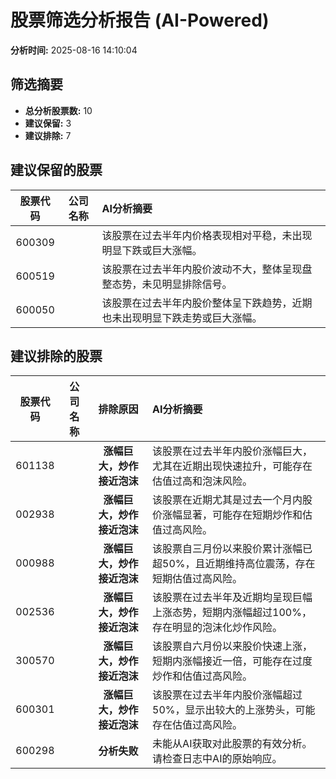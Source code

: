 # 股票筛选分析报告 (AI-Powered)

**分析时间:** 2025-08-16 14:10:04

## 筛选摘要

- **总分析股票数:** 10
- **建议保留:** 3
- **建议排除:** 7

## 建议保留的股票

| 股票代码 | 公司名称 | AI分析摘要 |
|:---:|:---:|:---|
| 600309 |  | 该股票在过去半年内价格表现相对平稳，未出现明显下跌或巨大涨幅。 |
| 600519 |  | 该股票在过去半年内股价波动不大，整体呈现盘整态势，未见明显排除信号。 |
| 600050 |  | 该股票在过去半年内股价整体呈下跌趋势，近期也未出现明显下跌走势或巨大涨幅。 |

## 建议排除的股票

| 股票代码 | 公司名称 | 排除原因 | AI分析摘要 |
|:---:|:---:|:---:|:---|
| 601138 |  | **涨幅巨大，炒作接近泡沫** | 该股票在过去半年内股价涨幅巨大，尤其在近期出现快速拉升，可能存在估值过高和泡沫风险。 |
| 002938 |  | **涨幅巨大，炒作接近泡沫** | 该股票在近期尤其是过去一个月内股价涨幅显著，可能存在短期炒作和估值过高风险。 |
| 000988 |  | **涨幅巨大，炒作接近泡沫** | 该股票自三月份以来股价累计涨幅已超50%，且近期维持高位震荡，存在短期估值过高风险。 |
| 002536 |  | **涨幅巨大，炒作接近泡沫** | 该股票在过去半年及近期均呈现巨幅上涨态势，短期内涨幅超过100%，存在明显的泡沫化炒作风险。 |
| 300570 |  | **涨幅巨大，炒作接近泡沫** | 该股票自六月份以来股价快速上涨，短期内涨幅接近一倍，可能存在过度炒作和估值过高风险。 |
| 600301 |  | **涨幅巨大，炒作接近泡沫** | 该股票在过去半年内股价涨幅超过50%，显示出较大的上涨势头，可能存在估值过高风险。 |
| 600298 |  | **分析失败** | 未能从AI获取对此股票的有效分析。请检查日志中AI的原始响应。 |
